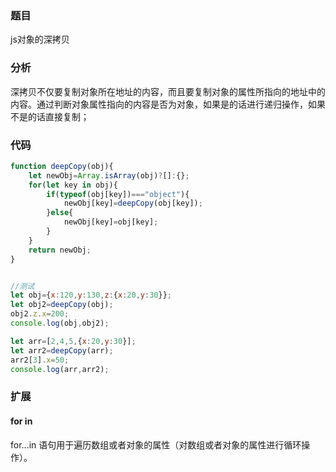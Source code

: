 ### 题目
js对象的深拷贝

### 分析
深拷贝不仅要复制对象所在地址的内容，而且要复制对象的属性所指向的地址中的内容。通过判断对象属性指向的内容是否为对象，如果是的话进行递归操作，如果不是的话直接复制；

### 代码
```javascript
function deepCopy(obj){
	let newObj=Array.isArray(obj)?[]:{};
	for(let key in obj){
		if(typeof(obj[key])==="object"){
			newObj[key]=deepCopy(obj[key]);
		}else{
			newObj[key]=obj[key];
		}
	}
	return newObj;
}


//测试
let obj={x:120,y:130,z:{x:20,y:30}};
let obj2=deepCopy(obj);
obj2.z.x=200;
console.log(obj,obj2);

let arr=[2,4,5,{x:20,y:30}];
let arr2=deepCopy(arr);
arr2[3].x=50;
console.log(arr,arr2);
```

### 扩展

#### for in

for...in 语句用于遍历数组或者对象的属性（对数组或者对象的属性进行循环操作）。